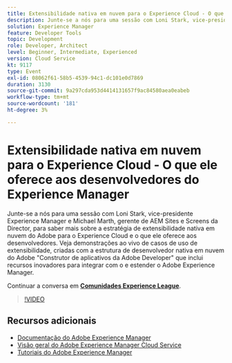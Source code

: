 ```yaml
---
title: Extensibilidade nativa em nuvem para o Experience Cloud - O que ele oferece aos desenvolvedores do Experience Manager
description: Junte-se a nós para uma sessão com Loni Stark, vice-presidente Experience Manager e Michael Marth, gerente de AEM Sites e Screens da Director, para saber mais sobre a estratégia de extensibilidade nativa em nuvem do Adobe para o Experience Cloud e o que ele oferece aos desenvolvedores. Veja demonstrações ao vivo de casos de uso de extensibilidade, criadas com a estrutura de desenvolvedor nativa em nuvem do Adobe "Construtor de aplicativos da Adobe Developer" que inclui recursos inovadores para integrar com o e estender o Adobe Experience Manager.
solution: Experience Manager
feature: Developer Tools
topic: Development
role: Developer, Architect
level: Beginner, Intermediate, Experienced
version: Cloud Service
kt: 9117
type: Event
exl-id: 08062f61-58b5-4539-94c1-dc101e0d7869
duration: 3130
source-git-commit: 9a297cda953d4414131657f9ac84580aea0eabeb
workflow-type: tm+mt
source-wordcount: '181'
ht-degree: 3%

---
```


# Extensibilidade nativa em nuvem para o Experience Cloud - O que ele oferece aos desenvolvedores do Experience Manager

Junte-se a nós para uma sessão com Loni Stark, vice-presidente Experience Manager e Michael Marth, gerente de AEM Sites e Screens da Director, para saber mais sobre a estratégia de extensibilidade nativa em nuvem do Adobe para o Experience Cloud e o que ele oferece aos desenvolvedores. Veja demonstrações ao vivo de casos de uso de extensibilidade, criadas com a estrutura de desenvolvedor nativa em nuvem do Adobe &quot;Construtor de aplicativos da Adobe Developer&quot; que inclui recursos inovadores para integrar com o e estender o Adobe Experience Manager.

Continuar a conversa em **[Comunidades Experience League](https://adobe.ly/2XTk7aX)**.

>[!VIDEO](https://video.tv.adobe.com/v/337491/?quality=12&learn=on&hidetitle=true)

## Recursos adicionais

- [Documentação do Adobe Experience Manager](https://experienceleague.adobe.com/docs/experience-manager-cloud-service.html?lang=pt-BR)
- [Visão geral do Adobe Experience Manager Cloud Service](https://experienceleague.adobe.com/docs/experience-manager-cloud-service/overview/home.html)
- [Tutoriais do Adobe Experience Manager](https://experienceleague.adobe.com/docs/experience-manager-tutorials.html)

